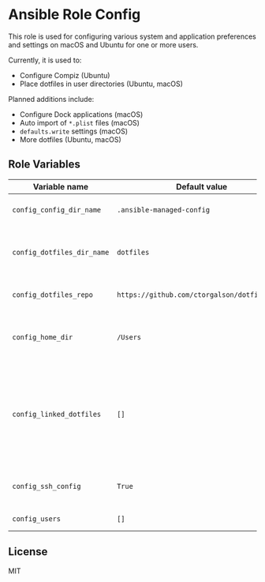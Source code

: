 # Ansible Role Config

This role is used for configuring various system and application
preferences and settings on macOS and Ubuntu for one or more users.

Currently, it is used to:

- Configure Compiz (Ubuntu)
- Place dotfiles in user directories (Ubuntu, macOS)

Planned additions include:

- Configure Dock applications (macOS)
- Auto import of `*.plist` files (macOS)
- `defaults.write` settings (macOS)
- More dotfiles (Ubuntu, macOS)

## Role Variables

| Variable name  | Default value | Description |
|----------------|---------------|-------------|
| `config_config_dir_name` | `.ansible-managed-config` | The name of the parent directory where the `dotfiles` repo should be cloned. |
| `config_dotfiles_dir_name` | `dotfiles` | The name of the directory to clone the `dotfiles` repo to (corresponds to the last directory in `dest` in and Ansible Git module task. |
| `config_dotfiles_repo` | `https://github.com/ctorgalson/dotfiles.git` | The url to a dotfiles repo (mine probably won't be that useful to you). |
| `config_home_dir` | `/Users` | The home directory on the current system--the default corresponds to macOS directory structure; change to `/home` on most linux distros. |
| `config_linked_dotfiles` | `[]` | The specific dotfiles in the `dotfiles` repo to symlink into users' home directories. Note that this should be an array of **paths** (relative to `~` to the files in question. E.g., for an ssh config file the path should be `.ssh/config` so that the file will be linked to `/home/username/.ssh/config`. |
| `config_ssh_config` | `True` | Whether or not to run the `ssh_config.yml` task and copy a file from a dotfiles repo to `/Users/username/.ssh/config`. |
| `config_users` | `[]` | The list of users to run this role for. |

## License

MIT
